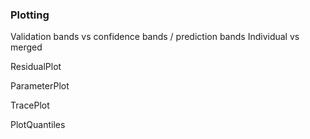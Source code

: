 
### Plotting

Validation bands vs confidence bands / prediction bands
Individual vs merged


ResidualPlot

ParameterPlot

TracePlot

PlotQuantiles